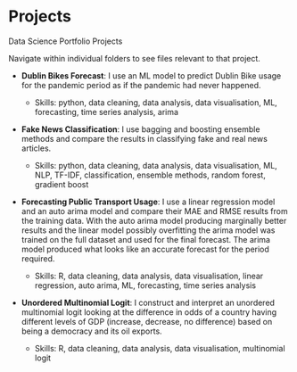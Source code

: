 # Projects

Data Science Portfolio Projects

Navigate within individual folders to see files relevant to that project.

* **Dublin Bikes Forecast**: I use an ML model to predict Dublin Bike usage for the pandemic period as if the pandemic had never happened.
  * Skills: python, data cleaning, data analysis, data visualisation, ML, forecasting, time series analysis, arima

* **Fake News Classification**: I use bagging and boosting ensemble methods and compare the results in classifying fake and real news articles.
  * Skills: python, data cleaning, data analysis, data visualisation, ML, NLP, TF-IDF, classification, ensemble methods, random forest, gradient boost

* **Forecasting Public Transport Usage**: I use a linear regression model and an auto arima model and compare their MAE and RMSE results from the training data. With the auto arima model producing marginally better results and the linear model possibly overfitting the arima model was trained on the full dataset and used for the final forecast. The arima model produced what looks like an accurate forecast for the period required.
  * Skills: R, data cleaning, data analysis, data visualisation, linear regression, auto arima, ML, forecasting, time series analysis

* **Unordered Multinomial Logit**: I construct and interpret an unordered multinomial logit looking at the difference in odds of a country having different levels of GDP (increase, decrease, no difference) based on being a democracy and its oil exports.
  * Skills: R, data cleaning, data analysis, data visualisation, multinomial logit
